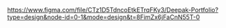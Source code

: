 https://www.figma.com/file/CTz1D5TdncoEtkETrqFKy3/Deepak-Portfolio?type=design&node-id=0-1&mode=design&t=8FimZx6jFaCnN55T-0

